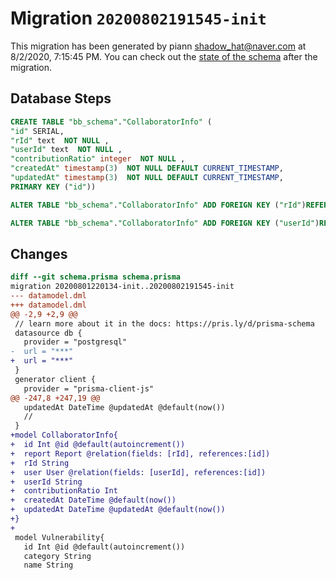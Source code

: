 # Migration `20200802191545-init`

This migration has been generated by piann <shadow_hat@naver.com> at 8/2/2020, 7:15:45 PM.
You can check out the [state of the schema](./schema.prisma) after the migration.

## Database Steps

```sql
CREATE TABLE "bb_schema"."CollaboratorInfo" (
"id" SERIAL,
"rId" text  NOT NULL ,
"userId" text  NOT NULL ,
"contributionRatio" integer  NOT NULL ,
"createdAt" timestamp(3)  NOT NULL DEFAULT CURRENT_TIMESTAMP,
"updatedAt" timestamp(3)  NOT NULL DEFAULT CURRENT_TIMESTAMP,
PRIMARY KEY ("id"))

ALTER TABLE "bb_schema"."CollaboratorInfo" ADD FOREIGN KEY ("rId")REFERENCES "bb_schema"."Report"("id") ON DELETE CASCADE ON UPDATE CASCADE

ALTER TABLE "bb_schema"."CollaboratorInfo" ADD FOREIGN KEY ("userId")REFERENCES "bb_schema"."User"("id") ON DELETE CASCADE ON UPDATE CASCADE
```

## Changes

```diff
diff --git schema.prisma schema.prisma
migration 20200801220134-init..20200802191545-init
--- datamodel.dml
+++ datamodel.dml
@@ -2,9 +2,9 @@
 // learn more about it in the docs: https://pris.ly/d/prisma-schema
 datasource db {
   provider = "postgresql"
-  url = "***"
+  url = "***"
 }
 generator client {
   provider = "prisma-client-js"
@@ -247,8 +247,19 @@
   updatedAt DateTime @updatedAt @default(now())
   //
 }
+model CollaboratorInfo{
+  id Int @id @default(autoincrement())
+  report Report @relation(fields: [rId], references:[id])
+  rId String
+  user User @relation(fields: [userId], references:[id])
+  userId String
+  contributionRatio Int
+  createdAt DateTime @default(now())
+  updatedAt DateTime @updatedAt @default(now())
+}
+
 model Vulnerability{
   id Int @id @default(autoincrement())
   category String
   name String
```


